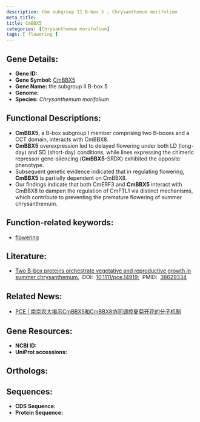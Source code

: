```yaml
---
description: the subgroup II B-box 5 ; Chrysanthemum morifolium
meta_title:
title: CmBBX5
categories: [Chrysanthemum morifolium]
tags: [ flowering ]
---
```


## Gene Details:
- **Gene ID:** []()
- **Gene Symbol:** <u>CmBBX5</u>
- **Gene Name:** the subgroup II B-box 5
- **Genome:** 
- **Species:** *Chrysanthemum morifolium*

## Functional Descriptions:
   - **CmBBX5**, a B-box subgroup I member comprising two B-boxes and a CCT domain, interacts with CmBBX8.
   - **CmBBX5** overexpression led to delayed flowering under both LD (long-day) and SD (short-day) conditions, while lines expressing the chimeric repressor gene-silencing (**CmBBX5**-SRDX) exhibited the opposite phenotype.
   - Subsequent genetic evidence indicated that in regulating flowering, **CmBBX5** is partially dependent on CmBBX8.
   - Our findings indicate that both CmERF3 and **CmBBX5** interact with CmBBX8 to dampen the regulation of CmFTL1 via distinct mechanisms, which contribute to preventing the premature flowering of summer chrysanthemum.

## Function-related keywords:
   - [flowering](/tags/flowering/)

## Literature:
   - [Two B-box proteins orchestrate vegetative and reproductive growth in summer chrysanthemum.](https://www.doi.org/10.1111/pce.14919)&nbsp;&nbsp;DOI:&nbsp;&nbsp;[10.1111/pce.14919](https://www.doi.org/10.1111/pce.14919);&nbsp;&nbsp;PMID:&nbsp;&nbsp;[38629334](https://pubmed.ncbi.nlm.nih.gov/38629334/)

## Related News:
   - [PCE | 南京农大揭示CmBBX5和CmBBX8协同调控夏菊开花的分子机制](https://mp.weixin.qq.com/s?__biz=Mzg3MDEwNDEyMg==&mid=2247566943&idx=4&sn=adf1fcea8e26925f386fcc0593c2d50d&chksm=cfe6b6900f8faae3eb9b67bbd51f4bbd5c90bb122ad7a9e9a2a72c3d844fcdc005c3846ab8ad&scene=27#wechat_redirect)

## Gene Resources:
- **NCBI ID:**  [](https://www.ncbi.nlm.nih.gov/search/all/?term=)
- **UniProt accessions:**  [](https://www.uniprot.org/uniprotkb//entry)

## Orthologs:

## Sequences:
- **CDS Sequence:**
- **Protein Sequence:**
